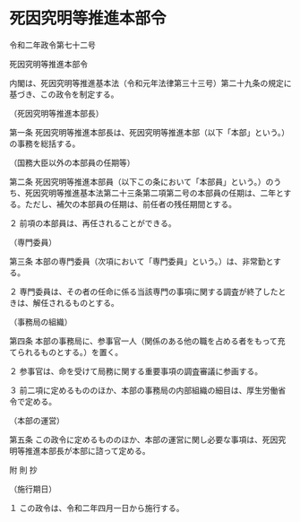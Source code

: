 # 死因究明等推進本部令

令和二年政令第七十二号

死因究明等推進本部令

内閣は、死因究明等推進基本法（令和元年法律第三十三号）第二十九条の規定に基づき、この政令を制定する。

（死因究明等推進本部長）

第一条 死因究明等推進本部長は、死因究明等推進本部（以下「本部」という。）の事務を総括する。

（国務大臣以外の本部員の任期等）

第二条 死因究明等推進本部員（以下この条において「本部員」という。）のうち、死因究明等推進基本法第二十三条第二項第二号の本部員の任期は、二年とする。ただし、補欠の本部員の任期は、前任者の残任期間とする。

２ 前項の本部員は、再任されることができる。

（専門委員）

第三条 本部の専門委員（次項において「専門委員」という。）は、非常勤とする。

２ 専門委員は、その者の任命に係る当該専門の事項に関する調査が終了したときは、解任されるものとする。

（事務局の組織）

第四条 本部の事務局に、参事官一人（関係のある他の職を占める者をもって充てられるものとする。）を置く。

２ 参事官は、命を受けて局務に関する重要事項の調査審議に参画する。

３ 前二項に定めるもののほか、本部の事務局の内部組織の細目は、厚生労働省令で定める。

（本部の運営）

第五条 この政令に定めるもののほか、本部の運営に関し必要な事項は、死因究明等推進本部長が本部に諮って定める。

附 則 抄

（施行期日）

１ この政令は、令和二年四月一日から施行する。

